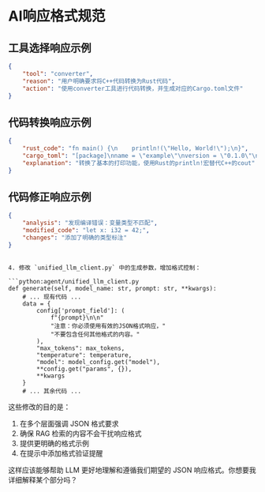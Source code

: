 # AI响应格式规范

## 工具选择响应示例
```json
{
    "tool": "converter",
    "reason": "用户明确要求将C++代码转换为Rust代码",
    "action": "使用converter工具进行代码转换，并生成对应的Cargo.toml文件"
}
```

## 代码转换响应示例
```json
{
    "rust_code": "fn main() {\n    println!(\"Hello, World!\");\n}",
    "cargo_toml": "[package]\nname = \"example\"\nversion = \"0.1.0\"\n",
    "explanation": "转换了基本的打印功能，使用Rust的println!宏替代C++的cout"
}
```

## 代码修正响应示例
```json
{
    "analysis": "发现编译错误：变量类型不匹配",
    "modified_code": "let x: i32 = 42;",
    "changes": "添加了明确的类型标注"
}
```
```

4. 修改 `unified_llm_client.py` 中的生成参数，增加格式控制：

```python:agent/unified_llm_client.py
def generate(self, model_name: str, prompt: str, **kwargs):
    # ... 现有代码 ...
    data = {
        config['prompt_field']: (
            f"{prompt}\n\n"
            "注意：你必须使用有效的JSON格式响应，"
            "不要包含任何其他格式的内容。"
        ),
        "max_tokens": max_tokens,
        "temperature": temperature,
        "model": model_config.get("model"),
        **config.get("params", {}),
        **kwargs
    }
    # ... 其余代码 ...
```

这些修改的目的是：
1. 在多个层面强调 JSON 格式要求
2. 确保 RAG 检索的内容不会干扰响应格式
3. 提供更明确的格式示例
4. 在提示中添加格式验证提醒

这样应该能够帮助 LLM 更好地理解和遵循我们期望的 JSON 响应格式。你想要我详细解释某个部分吗？